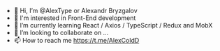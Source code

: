 - 👋 Hi, I’m @AlexType or Alexandr Bryzgalov
- 👀 I'm interested in Front-End development
- 🌱 I’m currently learning React / Axios / TypeScript / Redux and MobX
- 💞️ I’m looking to collaborate on ...
- 📫 How to reach me https://t.me/AlexColdD

<!---
AlexType/AlexType is a ✨ special ✨ repository because its `README.md` (this file) appears on your GitHub profile.
You can click the Preview link to take a look at your changes.
--->
